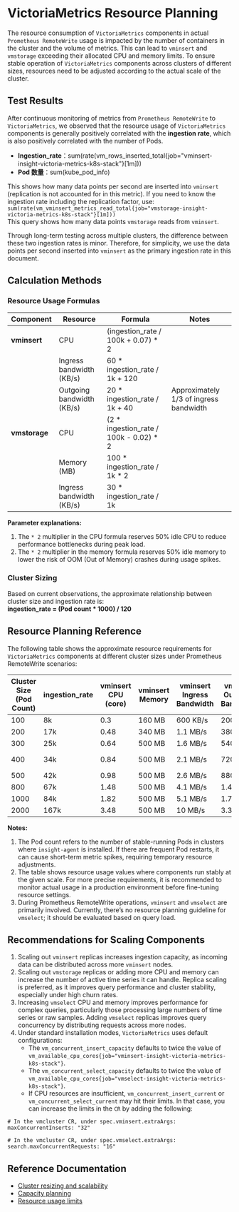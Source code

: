 # VictoriaMetrics Resource Planning

The resource consumption of `VictoriaMetrics` components in actual `Prometheus RemoteWrite` usage is impacted by the number of containers in the cluster and the volume of metrics. This can lead to `vminsert` and `vmstorage` exceeding their allocated CPU and memory limits. To ensure stable operation of `VictoriaMetrics` components across clusters of different sizes, resources need to be adjusted according to the actual scale of the cluster.

## Test Results

After continuous monitoring of metrics from `Prometheus RemoteWrite` to `VictoriaMetrics`, we observed that the resource usage of `VictoriaMetrics` components is generally positively correlated with the **ingestion rate**, which is also positively correlated with the number of Pods.

- **Ingestion_rate**：sum(rate(vm_rows_inserted_total{job="vminsert-insight-victoria-metrics-k8s-stack"}[1m]))
- **Pod 数量**：sum(kube_pod_info)

This shows how many data points per second are inserted into `vminsert` (replication is not accounted for in this metric).
If you need to know the ingestion rate including the replication factor, use:  
`sum(rate(vm_vminsert_metrics_read_total{job="vmstorage-insight-victoria-metrics-k8s-stack"}[1m]))`  
This query shows how many data points `vmstorage` reads from `vminsert`.

Through long-term testing across multiple clusters, the difference between these two ingestion rates is minor. Therefore, for simplicity, we use the data points per second inserted into `vminsert` as the primary ingestion rate in this document.

## Calculation Methods

### Resource Usage Formulas

| **Component** | **Resource** | **Formula** | **Notes** |
|---------------|--------------|-------------|-----------|
| **vminsert** | CPU | (ingestion_rate / 100k + 0.07) * 2 | |
| | Ingress bandwidth (KB/s) | 60 * ingestion_rate / 1k + 120 | |
| | Outgoing bandwidth (KB/s) | 20 * ingestion_rate / 1k + 40 | Approximately 1/3 of ingress bandwidth |
| **vmstorage** | CPU | (2 * ingestion_rate / 100k - 0.02) * 2 | |
| | Memory (MB) | 100 * ingestion_rate / 1k * 2 | |
| | Ingress bandwidth (KB/s) | 30 * ingestion_rate / 1k | |

**Parameter explanations:**

1. The `* 2` multiplier in the CPU formula reserves 50% idle CPU to reduce performance bottlenecks during peak load.
2. The `* 2` multiplier in the memory formula reserves 50% idle memory to lower the risk of OOM (Out of Memory) crashes during usage spikes.

### Cluster Sizing

Based on current observations, the approximate relationship between cluster size and ingestion rate is:  
**ingestion_rate = (Pod count * 1000) / 120**

## Resource Planning Reference

The following table shows the approximate resource requirements for `VictoriaMetrics` components at different cluster sizes under Prometheus RemoteWrite scenarios:

| **Cluster Size (Pod Count)** | **ingestion_rate** | **vminsert CPU (core)** | **vminsert Memory** | **vminsert Ingress Bandwidth** | **vminsert Outgoing Bandwidth** | **vmstorage CPU (core)** | **vmstorage Memory** | **vmstorage Ingress Bandwidth** |
|-------|--------|-----------|----------|-----------|----------|----------|---------|-----------|
| 100 | 8k | 0.3 | 160 MB | 600 KB/s | 200 KB/s | 0.28 | 1.6 GB | 240 KB/s |
| 200 | 17k | 0.48 | 340 MB | 1.1 MB/s | 380 KB/s | 0.64 | 3.3 GB | 510 KB/s |
| 300 | 25k | 0.64 | 500 MB | 1.6 MB/s | 540 KB/s | 0.96 | 4.9 GB | 750 KB/s |
| 400 | 34k | 0.84 | 500 MB | 2.1 MB/s | 720 KB/s | 1.32 | 6.7 GB | 1,020 KB/s |
| 500 | 42k | 0.98 | 500 MB | 2.6 MB/s | 880 KB/s | 1.64 | 8.2 GB | 1.3 MB/s |
| 800 | 67k | 1.48 | 500 MB | 4.1 MB/s | 1.4 MB/s | 2.64 | 13.1 GB | 2 MB/s |
| 1000 | 84k | 1.82 | 500 MB | 5.1 MB/s | 1.7 MB/s | 3.32 | 16.4 GB | 2.5 MB/s |
| 2000 | 167k | 3.48 | 500 MB | 10 MB/s | 3.3 MB/s | 6.64 | 32.6 GB | 4.9 MB/s |

**Notes:**

1. The Pod count refers to the number of stable-running Pods in clusters where `insight-agent` is installed. If there are frequent Pod restarts, it can cause short-term metric spikes, requiring temporary resource adjustments.
2. The table shows resource usage values where components run stably at the given scale. For more precise requirements, it is recommended to monitor actual usage in a production environment before fine-tuning resource settings.
3. During Prometheus RemoteWrite operations, `vminsert` and `vmselect` are primarily involved. Currently, there’s no resource planning guideline for `vmselect`; it should be evaluated based on query load.

## Recommendations for Scaling Components

1. Scaling out `vminsert` replicas increases ingestion capacity, as incoming data can be distributed across more `vminsert` nodes.
2. Scaling out `vmstorage` replicas or adding more CPU and memory can increase the number of active time series it can handle. Replica scaling is preferred, as it improves query performance and cluster stability, especially under high churn rates.
3. Increasing `vmselect` CPU and memory improves performance for complex queries, particularly those processing large numbers of time series or raw samples. Adding `vmselect` replicas improves query concurrency by distributing requests across more nodes.
4. Under standard installation modes, `VictoriaMetrics` uses default configurations:
   - The `vm_concurrent_insert_capacity` defaults to twice the value of `vm_available_cpu_cores{job="vminsert-insight-victoria-metrics-k8s-stack"}`.
   - The `vm_concurrent_select_capacity` defaults to twice the value of `vm_available_cpu_cores{job="vmselect-insight-victoria-metrics-k8s-stack"}`.
   - If CPU resources are insufficient, `vm_concurrent_insert_current` or `vm_concurrent_select_current` may hit their limits. In that case, you can increase the limits in the `CR` by adding the following:

```shell
# In the vmcluster CR, under spec.vminsert.extraArgs:
maxConcurrentInserts: "32"

# In the vmcluster CR, under spec.vmselect.extraArgs:
search.maxConcurrentRequests: "16"
```

## Reference Documentation

- [Cluster resizing and scalability](https://docs.victoriametrics.com/cluster-victoriametrics/#cluster-resizing-and-scalability)
- [Capacity planning](https://docs.victoriametrics.com/cluster-victoriametrics/#capacity-planning)
- [Resource usage limits](https://docs.victoriametrics.com/cluster-victoriametrics/#resource-usage-limits)
